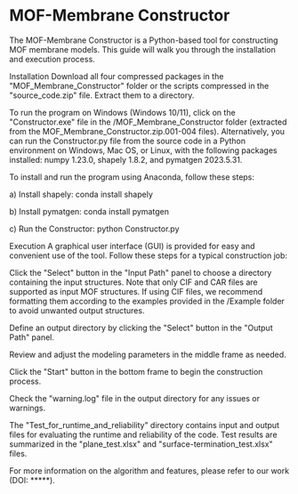 # MOF-Membrane Constructor
The MOF-Membrane Constructor is a Python-based tool for constructing MOF membrane models. This guide will walk you through the installation and execution process.

Installation
Download all four compressed packages in the "MOF_Membrane_Constructor" folder or the scripts compressed in the "source_code.zip" file. Extract them to a directory.

To run the program on Windows (Windows 10/11), click on the "Constructor.exe" file in the /MOF_Membrane_Constructor folder (extracted from the MOF_Membrane_Constructor.zip.001-004 files). Alternatively, you can run the Constructor.py file from the source code in a Python environment on Windows, Mac OS, or Linux, with the following packages installed: numpy 1.23.0, shapely 1.8.2, and pymatgen 2023.5.31.

To install and run the program using Anaconda, follow these steps:

a) Install shapely: conda install shapely

b) Install pymatgen: conda install pymatgen

c) Run the Constructor: python Constructor.py

Execution
A graphical user interface (GUI) is provided for easy and convenient use of the tool. Follow these steps for a typical construction job:

Click the "Select" button in the "Input Path" panel to choose a directory containing the input structures. Note that only CIF and CAR files are supported as input MOF structures. If using CIF files, we recommend formatting them according to the examples provided in the /Example folder to avoid unwanted output structures.

Define an output directory by clicking the "Select" button in the "Output Path" panel.

Review and adjust the modeling parameters in the middle frame as needed.

Click the "Start" button in the bottom frame to begin the construction process.

Check the "warning.log" file in the output directory for any issues or warnings.

The "Test_for_runtime_and_reliability" directory contains input and output files for evaluating the runtime and reliability of the code. Test results are summarized in the "plane_test.xlsx" and "surface-termination_test.xlsx" files.

For more information on the algorithm and features, please refer to our work (DOI: *****).
